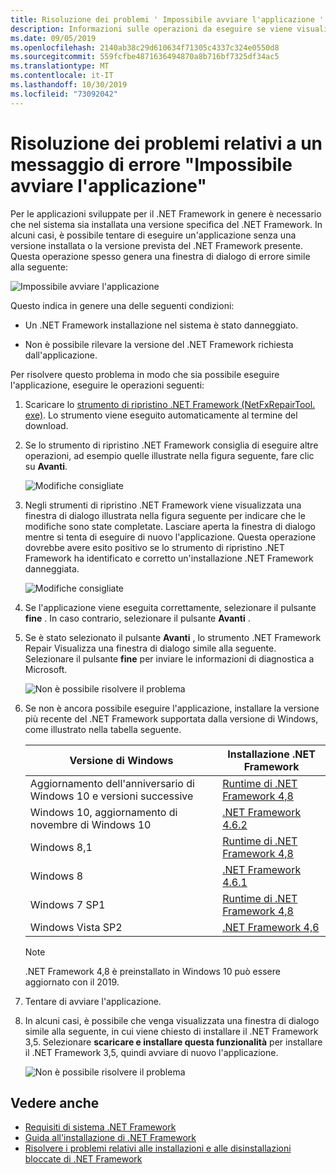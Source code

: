 ```yaml
---
title: Risoluzione dei problemi ' Impossibile avviare l'applicazione '
description: Informazioni sulle operazioni da eseguire se viene visualizzata la finestra di dialogo "Impossibile avviare l'applicazione".
ms.date: 09/05/2019
ms.openlocfilehash: 2140ab38c29d610634f71305c4337c324e0550d8
ms.sourcegitcommit: 559fcfbe4871636494870a8b716bf7325df34ac5
ms.translationtype: MT
ms.contentlocale: it-IT
ms.lasthandoff: 10/30/2019
ms.locfileid: "73092042"
---
```

# <a name="troubleshooting-a-this-application-could-not-be-started-error-message"></a>Risoluzione dei problemi relativi a un messaggio di errore "Impossibile avviare l'applicazione"

Per le applicazioni sviluppate per il .NET Framework in genere è necessario che nel sistema sia installata una versione specifica del .NET Framework. In alcuni casi, è possibile tentare di eseguire un'applicazione senza una versione installata o la versione prevista del .NET Framework presente. Questa operazione spesso genera una finestra di dialogo di errore simile alla seguente:

![Impossibile avviare l'applicazione](media/application-not-started/app-could-not-be-started.png)

Questo indica in genere una delle seguenti condizioni:

- Un .NET Framework installazione nel sistema è stato danneggiato.

- Non è possibile rilevare la versione del .NET Framework richiesta dall'applicazione.

Per risolvere questo problema in modo che sia possibile eseguire l'applicazione, eseguire le operazioni seguenti:

1. Scaricare lo [strumento di ripristino .NET Framework (NetFxRepairTool. exe)](https://www.microsoft.com/download/details.aspx?id=30135). Lo strumento viene eseguito automaticamente al termine del download.

1. Se lo strumento di ripristino .NET Framework consiglia di eseguire altre operazioni, ad esempio quelle illustrate nella figura seguente, fare clic su **Avanti**.

   ![Modifiche consigliate](media/application-not-started/repair-tool-recommended-changes.png)

1. Negli strumenti di ripristino .NET Framework viene visualizzata una finestra di dialogo illustrata nella figura seguente per indicare che le modifiche sono state completate. Lasciare aperta la finestra di dialogo mentre si tenta di eseguire di nuovo l'applicazione. Questa operazione dovrebbe avere esito positivo se lo strumento di ripristino .NET Framework ha identificato e corretto un'installazione .NET Framework danneggiata.

   ![Modifiche consigliate](media/application-not-started/repair-tool-changes-complete.png)

1. Se l'applicazione viene eseguita correttamente, selezionare il pulsante **fine** . In caso contrario, selezionare il pulsante **Avanti** .

1. Se è stato selezionato il pulsante **Avanti** , lo strumento .NET Framework Repair Visualizza una finestra di dialogo simile alla seguente. Selezionare il pulsante **fine** per inviare le informazioni di diagnostica a Microsoft.

   ![Non è possibile risolvere il problema](media/application-not-started/repair-tool-no-resolution.png)

1. Se non è ancora possibile eseguire l'applicazione, installare la versione più recente del .NET Framework supportata dalla versione di Windows, come illustrato nella tabella seguente.

   |Versione di Windows|Installazione .NET Framework|
   |---|---|
   |Aggiornamento dell'anniversario di Windows 10 e versioni successive|[Runtime di .NET Framework 4,8](https://dotnet.microsoft.com/download/dotnet-framework/net48)|
   |Windows 10, aggiornamento di novembre di Windows 10|[.NET Framework 4.6.2](https://www.microsoft.com/download/details.aspx?id=53345)|
   |Windows 8,1|[Runtime di .NET Framework 4,8](https://dotnet.microsoft.com/download/dotnet-framework/net48)|
   |Windows 8|[.NET Framework 4.6.1](https://www.microsoft.com/download/details.aspx?id=49981)|
   |Windows 7 SP1|[Runtime di .NET Framework 4,8](https://dotnet.microsoft.com/download/dotnet-framework/net48)|
   |Windows Vista SP2|[.NET Framework 4,6](https://www.microsoft.com/download/details.aspx?id=48130)|

   > [!NOTE]
   > .NET Framework 4,8 è preinstallato in Windows 10 può essere aggiornato con il 2019.

1. Tentare di avviare l'applicazione.

1. In alcuni casi, è possibile che venga visualizzata una finestra di dialogo simile alla seguente, in cui viene chiesto di installare il .NET Framework 3,5. Selezionare **scaricare e installare questa funzionalità** per installare il .NET Framework 3,5, quindi avviare di nuovo l'applicazione.

   ![Non è possibile risolvere il problema](media/application-not-started/install-3-5.png)

## <a name="see-also"></a>Vedere anche

- [Requisiti di sistema .NET Framework](../get-started/system-requirements.md)
- [Guida all'installazione di .NET Framework](index.md)
- [Risolvere i problemi relativi alle installazioni e alle disinstallazioni bloccate di .NET Framework](troubleshoot-blocked-installations-and-uninstallations.md)
